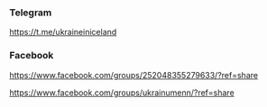### Telegram
https://t.me/ukraineiniceland
### Facebook
https://www.facebook.com/groups/252048355279633/?ref=share

https://www.facebook.com/groups/ukrainumenn/?ref=share